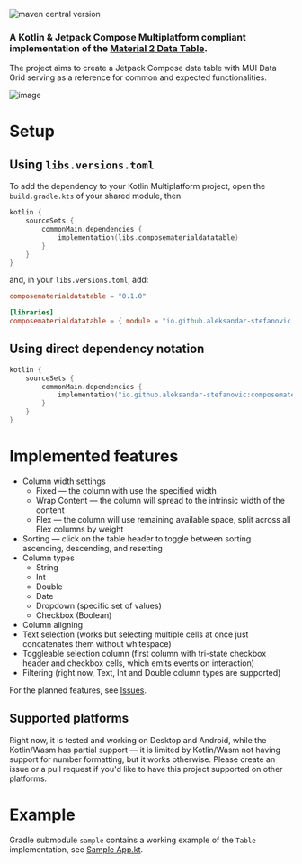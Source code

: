 ![maven central version](https://img.shields.io/maven-central/v/io.github.aleksandar-stefanovic/composematerialdatatable)

### A Kotlin & Jetpack Compose Multiplatform compliant implementation of the [Material 2 Data Table](https://m2.material.io/components/data-tables).

The project aims to create a Jetpack Compose data table with MUI Data Grid serving as a
reference for common and expected functionalities.

![image](https://github.com/user-attachments/assets/99371b95-2239-4660-a539-67c96071e576)


# Setup
## Using `libs.versions.toml`
To add the dependency to your Kotlin Multiplatform project, open the `build.gradle.kts` of your shared module, then
```kts
kotlin {
    sourceSets {
        commonMain.dependencies {
            implementation(libs.composematerialdatatable)
        }
    }
}
```
and, in your `libs.versions.toml`, add:
```toml
composematerialdatatable = "0.1.0"

[libraries]
composematerialdatatable = { module = "io.github.aleksandar-stefanovic:composematerialdatatable", version.ref = "composematerialdatatable" }
```

## Using direct dependency notation

```kts
kotlin {
    sourceSets {
        commonMain.dependencies {
            implementation("io.github.aleksandar-stefanovic:composematerialdatatable:0.1.0")
        }
    }
}
```

# Implemented features
- Column width settings
  - Fixed — the column with use the specified width
  - Wrap Content — the column will spread to the intrinsic width of the content
  - Flex — the column will use remaining available space, split across all Flex columns by weight
- Sorting — click on the table header to toggle between sorting ascending, descending, and resetting
- Column types
  - String
  - Int
  - Double
  - Date
  - Dropdown (specific set of values)
  - Checkbox (Boolean)
- Column aligning
- Text selection (works but selecting multiple cells at once just concatenates them without whitespace)
- Toggleable selection column (first column with tri-state checkbox header and checkbox cells, which emits events on interaction)
- Filtering (right now, Text, Int and Double column types are supported)

For the planned features, see [Issues](https://github.com/aleksandar-stefanovic/compose-material-data-table/issues).

## Supported platforms
Right now, it is tested and working on Desktop and Android, while the Kotlin/Wasm has partial support — it is limited by Kotlin/Wasm not having support for number formatting, but it works otherwise. Please create an issue or a pull request if you'd like to have this project supported on other platforms.

# Example
Gradle submodule `sample` contains a working example of the `Table` implementation, see [Sample App.kt](https://github.com/aleksandar-stefanovic/compose-material-data-table/blob/main/sample/src/commonMain/kotlin/io/github/aleksandar_stefanovic/composematerialdatatable/App.kt).
